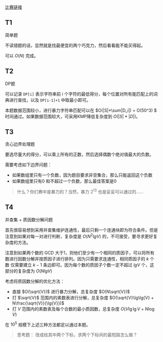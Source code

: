 [比赛链接](https://leetcode.cn/contest/biweekly-contest-105/)

## T1

简单题

不读错题的话，显然就是找最便宜的两个巧克力，然后看看能不能买得起。

可以 $O(N)$ 完成。

## T2

DP题

可以记录 `DP[i]` 表示字符串前 $i$ 个字符的最低得分，每个位置对所有能匹配上的词典进行查找，以及 `DP[i-1]+1` 中取最小即可。

本题数据范围较小，进行暴力字符串匹配可以在 $O(|S|*\sum|D_i|) = O(50^3) $  时间通过。如果数据范围较大，可采用KMP降低复杂度到 $O(|S|*|D|)$。

## T3

贪心边界处理题

要选尽量大的得分，可以乘上所有的正数，然后选择偶数个绝对值最大的负数。

需要考虑如下边界问题：

* 如果数组里只有一个负数，因为题目要求非空集合，那么只能返回这个负数
* 如果数组里只有0 和不超过一个负数，那么最佳答案是0

> 什么？你们赛中是暴力的？当然，暴力 $2^{13}$ 也是妥妥可以通过的……

## T4

并查集 + 质因数分解问题

首先很容易想到采用并查集维护连通性，最后只剩一个连通块即为符合条件。但是注意到如果对每一对进行判断，复杂度是 $O(N^2lgV)$ 的，不可接受，要寻求更好复杂度的方法。

注意到如果两个数的 GCD 大于1，则他们至少有一个相同的质因子，可以将所有数进行因数分解并按质因子进行排列。因为只需要求连通性，相同质因子的 $k$ 个数 仅需要建立 $k-1$ 条边即可。因为每个数的质因子个数一定不超过 $lgV$ 个，这部分的复杂度为 $O(NlgV)$

考虑将质因数分解的优化方法：

* 直接 $O(\sqrt{V})$ 进行暴力分解，总复杂度 $O(N\sqrt{V})$
* 打 $\sqrt{V}$ 范围内的素数表进行分解，总复杂度 $O(\sqrt{V}\lg\lg{V} + N\frac{\sqrt{V}}{\lg{V}})$
* 打 $V$ 范围内的素数表及每个合数的最小质因数，总复杂度 $O(V\lg\lg{V} + N\log{V})$

在 $10^5$ 规模下上述三种方法都足以通过本题。

> 思考题： 改成给其中两个下标，求两个下标间的最短路怎么做？


